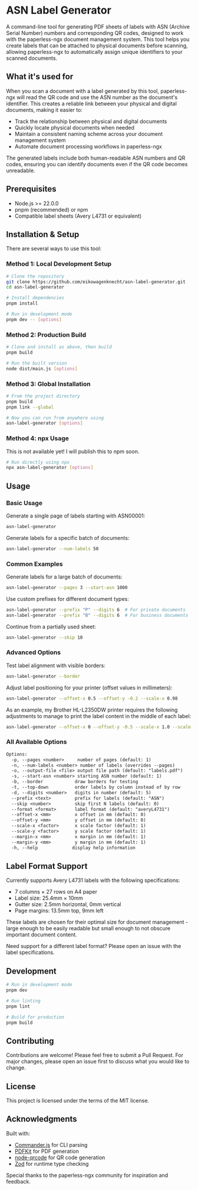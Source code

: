 # ASN Label Generator

A command-line tool for generating PDF sheets of labels with ASN (Archive Serial Number) numbers and corresponding QR codes, designed to work with the paperless-ngx document management system. This tool helps you create labels that can be attached to physical documents before scanning, allowing paperless-ngx to automatically assign unique identifiers to your scanned documents.

## What it's used for

When you scan a document with a label generated by this tool, paperless-ngx will read the QR code and use the ASN number as the document's identifier. This creates a reliable link between your physical and digital documents, making it easier to:

- Track the relationship between physical and digital documents
- Quickly locate physical documents when needed
- Maintain a consistent naming scheme across your document management system
- Automate document processing workflows in paperless-ngx

The generated labels include both human-readable ASN numbers and QR codes, ensuring you can identify documents even if the QR code becomes unreadable.

## Prerequisites

- Node.js >= 22.0.0
- pnpm (recommended) or npm
- Compatible label sheets (Avery L4731 or equivalent)

## Installation & Setup

There are several ways to use this tool:

### Method 1: Local Development Setup

```bash
# Clone the repository
git clone https://github.com/eikowagenknecht/asn-label-generator.git
cd asn-label-generator

# Install dependencies
pnpm install

# Run in development mode
pnpm dev -- [options]
```

### Method 2: Production Build

```bash
# Clone and install as above, then build
pnpm build

# Run the built version
node dist/main.js [options]
```

### Method 3: Global Installation

```bash
# From the project directory
pnpm build
pnpm link --global

# Now you can run from anywhere using
asn-label-generator [options]
```

### Method 4: npx Usage

This is not available yet! I will publish this to npm soon.

```bash
# Run directly using npx
npx asn-label-generator [options]
```

## Usage

### Basic Usage

Generate a single page of labels starting with ASN00001:

```bash
asn-label-generator
```

Generate labels for a specific batch of documents:

```bash
asn-label-generator --num-labels 50
```

### Common Examples

Generate labels for a large batch of documents:

```bash
asn-label-generator --pages 3 --start-asn 1000
```

Use custom prefixes for different document types:

```bash
asn-label-generator --prefix "P" --digits 6  # For private documents
asn-label-generator --prefix "B" --digits 6  # For business documents
```

Continue from a partially used sheet:

```bash
asn-label-generator --skip 10
```

### Advanced Options

Test label alignment with visible borders:

```bash
asn-label-generator --border
```

Adjust label positioning for your printer (offset values in millimeters):

```bash
asn-label-generator --offset-x 0.5 --offset-y -0.2 --scale-x 0.98
```

As an example, my Brother HL-L2350DW printer requires the following adjustments to manage to print the label content in the middle of each label:

```bash
asn-label-generator --offset-x 0 --offset-y -0.5 --scale-x 1.0 --scale-y 0.994475
```

### All Available Options

```txt
Options:
  -p, --pages <number>     number of pages (default: 1)
  -n, --num-labels <number> number of labels (overrides --pages)
  -o, --output-file <file> output file path (default: "labels.pdf")
  -s, --start-asn <number> starting ASN number (default: 1)
  -b, --border            draw borders for testing
  -t, --top-down          order labels by column instead of by row
  -d, --digits <number>   digits in number (default: 5)
  --prefix <text>         prefix for labels (default: "ASN")
  --skip <number>         skip first N labels (default: 0)
  --format <format>       label format (default: "averyL4731")
  --offset-x <mm>         x offset in mm (default: 0)
  --offset-y <mm>         y offset in mm (default: 0)
  --scale-x <factor>      x scale factor (default: 1)
  --scale-y <factor>      y scale factor (default: 1)
  --margin-x <mm>         x margin in mm (default: 1)
  --margin-y <mm>         y margin in mm (default: 1)
  -h, --help             display help information
```

## Label Format Support

Currently supports Avery L4731 labels with the following specifications:

- 7 columns × 27 rows on A4 paper
- Label size: 25.4mm × 10mm
- Gutter size: 2.5mm horizontal, 0mm vertical
- Page margins: 13.5mm top, 9mm left

These labels are chosen for their optimal size for document management - large enough to be easily readable but small enough to not obscure important document content.

Need support for a different label format? Please open an issue with the label specifications.

## Development

```bash
# Run in development mode
pnpm dev

# Run linting
pnpm lint

# Build for production
pnpm build
```

## Contributing

Contributions are welcome! Please feel free to submit a Pull Request. For major changes, please open an issue first to discuss what you would like to change.

## License

This project is licensed under the terms of the MIT license.

## Acknowledgments

Built with:

- [Commander.js](https://github.com/tj/commander.js) for CLI parsing
- [PDFKit](https://pdfkit.org/) for PDF generation
- [node-qrcode](https://github.com/soldair/node-qrcode) for QR code generation
- [Zod](https://github.com/colinhacks/zod) for runtime type checking

Special thanks to the paperless-ngx community for inspiration and feedback.
